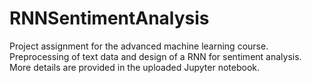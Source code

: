 # RNNSentimentAnalysis
Project assignment for the advanced machine learning course. 
Preprocessing of text data and design of a RNN for sentiment analysis.
More details are provided in the uploaded Jupyter notebook.
